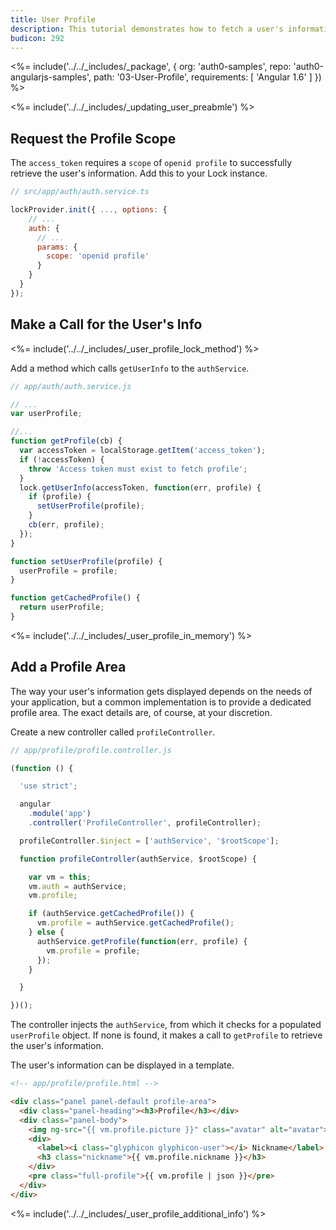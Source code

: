 ```yaml
---
title: User Profile
description: This tutorial demonstrates how to fetch a user's information from Auth0 to be displayed in a profile area in an AngularJS application
budicon: 292
---
```


<%= include('../../_includes/_package', {
  org: 'auth0-samples',
  repo: 'auth0-angularjs-samples',
  path: '03-User-Profile',
  requirements: [
    'Angular 1.6'
  ]
}) %>

<%= include('../../_includes/_updating_user_preabmle') %>

## Request the Profile Scope

The `access_token` requires a `scope` of `openid profile` to successfully retrieve the user's information. Add this to your Lock instance.

```js
// src/app/auth/auth.service.ts

lockProvider.init({ ..., options: {
    // ...
    auth: {
      // ...
      params: {
        scope: 'openid profile'
      }
    }
  }
});
``` 

## Make a Call for the User's Info

<%= include('../../_includes/_user_profile_lock_method') %>

Add a method which calls `getUserInfo` to the `authService`.

```js
// app/auth/auth.service.js

// ...
var userProfile;

//...
function getProfile(cb) {
  var accessToken = localStorage.getItem('access_token');
  if (!accessToken) {
    throw 'Access token must exist to fetch profile';
  }
  lock.getUserInfo(accessToken, function(err, profile) {
    if (profile) {
      setUserProfile(profile);
    }
    cb(err, profile);
  });
}

function setUserProfile(profile) {
  userProfile = profile;
}

function getCachedProfile() {
  return userProfile;
}
```

<%= include('../../_includes/_user_profile_in_memory') %>

## Add a Profile Area

The way your user's information gets displayed depends on the needs of your application, but a common implementation is to provide a dedicated profile area. The exact details are, of course, at your discretion.

Create a new controller called `profileController`.

```js
// app/profile/profile.controller.js

(function () {

  'use strict';

  angular
    .module('app')
    .controller('ProfileController', profileController);

  profileController.$inject = ['authService', '$rootScope'];

  function profileController(authService, $rootScope) {

    var vm = this;
    vm.auth = authService;
    vm.profile;

    if (authService.getCachedProfile()) {
      vm.profile = authService.getCachedProfile();
    } else {
      authService.getProfile(function(err, profile) {
        vm.profile = profile;
      });
    }

  }

})();
```

The controller injects the `authService`, from which it checks for a populated `userProfile` object. If none is found, it makes a call to `getProfile` to retrieve the user's information.

The user's information can be displayed in a template.

```html
<!-- app/profile/profile.html -->

<div class="panel panel-default profile-area">
  <div class="panel-heading"><h3>Profile</h3></div>
  <div class="panel-body">
    <img ng-src="{{ vm.profile.picture }}" class="avatar" alt="avatar">
    <div>
      <label><i class="glyphicon glyphicon-user"></i> Nickname</label>
      <h3 class="nickname">{{ vm.profile.nickname }}</h3>
    </div>
    <pre class="full-profile">{{ vm.profile | json }}</pre>
  </div>
</div>
```

<%= include('../../_includes/_user_profile_additional_info') %>